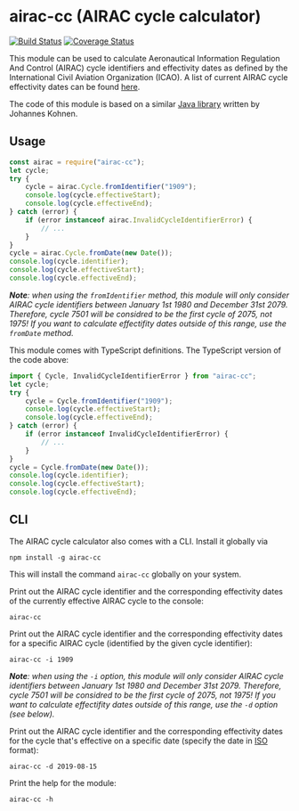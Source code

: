 # airac-cc (AIRAC cycle calculator)

[![Build Status](https://travis-ci.org/fundter/airac-cc.svg?branch=master)](https://travis-ci.org/fundter/airac-cc)
[![Coverage Status](https://coveralls.io/repos/github/fundter/airac-cc/badge.svg?branch=master)](https://coveralls.io/github/fundter/airac-cc?branch=master)

This module can be used to calculate Aeronautical Information Regulation And Control (AIRAC) cycle identifiers and effectivity dates as defined by the International Civil Aviation Organization (ICAO). A list of current AIRAC cycle effectivity dates can be found [here](https://www.nm.eurocontrol.int/RAD/common/airac_dates.html).

The code of this module is based on a similar [Java library](https://github.com/jwkohnen/airac-java/) written by Johannes Kohnen.

## Usage

```javascript
const airac = require("airac-cc");
let cycle;
try {
    cycle = airac.Cycle.fromIdentifier("1909");
    console.log(cycle.effectiveStart);
    console.log(cycle.effectiveEnd);
} catch (error) {
    if (error instanceof airac.InvalidCycleIdentifierError) {
        // ...
    }
}
cycle = airac.Cycle.fromDate(new Date());
console.log(cycle.identifier);
console.log(cycle.effectiveStart);
console.log(cycle.effectiveEnd);
```

*__Note__: when using the `fromIdentifier` method, this module will only consider AIRAC cycle identifiers between January 1st 1980 and December 31st 2079. Therefore, cycle 7501 will be considred to be the first cycle of 2075, not 1975! If you want to calculate effectifity dates outside of this range, use the `fromDate` method.*

This module comes with TypeScript definitions. The TypeScript version of the code above:

```typescript
import { Cycle, InvalidCycleIdentifierError } from "airac-cc";
let cycle;
try {
    cycle = Cycle.fromIdentifier("1909");
    console.log(cycle.effectiveStart);
    console.log(cycle.effectiveEnd);
} catch (error) {
    if (error instanceof InvalidCycleIdentifierError) {
        // ...
    }
}
cycle = Cycle.fromDate(new Date());
console.log(cycle.identifier);
console.log(cycle.effectiveStart);
console.log(cycle.effectiveEnd);
```

## CLI

The AIRAC cycle calculator also comes with a CLI. Install it globally via

    npm install -g airac-cc

This will install the command `airac-cc` globally on your system.

Print out the AIRAC cycle identifier and the corresponding effectivity dates of the currently effective AIRAC cycle to the console:

    airac-cc

Print out the AIRAC cycle identifier and the corresponding effectivity dates for a specific AIRAC cycle (identified by the given cycle identifier):

    airac-cc -i 1909

*__Note__: when using the `-i` option, this module will only consider AIRAC cycle identifiers between January 1st 1980 and December 31st 2079. Therefore, cycle 7501 will be considred to be the first cycle of 2075, not 1975! If you want to calculate effectifity dates outside of this range, use the `-d` option (see below).* 

Print out the AIRAC cycle identifier and the corresponding effectivity dates for the cycle that's effective on a specific date (specify the date in [ISO](https://www.iso.org/iso-8601-date-and-time-format.html) format):

    airac-cc -d 2019-08-15

Print the help for the module:

    airac-cc -h
